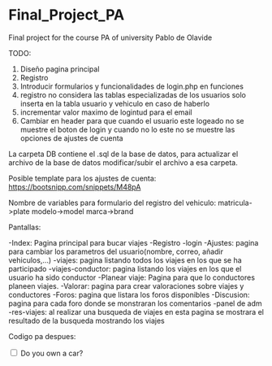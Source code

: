 # Final_Project_PA
Final project for the course PA of university Pablo de Olavide

TODO:

1. Diseño pagina principal
2. Registro
3. Introducir formularios y funcionalidades de login.php en funciones
5. registro no considera las tablas especializadas de los usuarios solo inserta en la tabla usuario y vehiculo en caso de haberlo
6. incrementar valor maximo de logintud para el email
7. Cambiar en header para que cuando el usuario este logeado no se muestre el boton de login y cuando no lo este no se muestre las opciones de ajustes de cuenta

La carpeta DB contiene el .sql de la base de datos, para actualizar el archivo de la base de datos modificar/subir el archivo a esa carpeta.

Posible template para los ajustes de cuenta: https://bootsnipp.com/snippets/M48pA

Nombre de variables para formulario del registro del vehiculo:
	matricula->plate
	modelo->model
	marca->brand

Pantallas:

-Index: Pagina principal para bucar viajes
-Registro
-login
-Ajustes: pagina para cambiar los parametros del usuario(nombre, correo, añadir vehiculos,...)
-viajes: pagina listando todos los viajes en los que se ha participado
-viajes-conductor: pagina listando los viajes en los que el usuario ha sido conductor
-Planear viaje: Pagina para que lo conductores planeen viajes.
-Valorar: pagina para crear valoraciones sobre viajes y conductores
-Foros: pagina que listara los foros disponibles
-Discusion: pagina para cada foro donde se monstraran los comentarios
-panel de adm
-res-viajes: al realizar una busqueda de viajes en esta pagina se mostrara el resultado de la busqueda mostrando los viajes


Codigo pa despues:
<div class="form-group">
                    <div class="form-check">
                        <input class="form-check-input" type="checkbox" id="hasCar" onclick="showCarForm('hasCar', 'carValuesID', null, 'on')" unchecked>
                        <label class="form-check-label" for="gridCheck">
                            Do you own a car?
                        </label>
                    </div>
                </div>
                <div id="carValuesID" class="form-row" style="display: none">
                    <div class="form-group col-md-6">
                        <label for="inputCard">Plate Number</label>
                        <input type="text" name="plateNumber" class="form-control">

                    </div>
                    <div class="form-group col-md-6">
                        <label for="inputCard">Car slots</label>

                        <input type="text" name="slots" class="form-control">

                    </div>
                </div>
				
				
				
				//optional values
        if (isset($formInput['cardNumber'])) {
            $cardNumber = $formInput['cardNumber'];
        } else {
            $cardNumber = "";
        }
        if (isset($_POST['plateNumber'])) {
            $plateNumber = $formInput['plateNumber'];
            $rol = "conductor"; //set user rol to driver in case he has a vehicle
        } else {
            $rol = "cliente";
        }
        if (isset($_POST['slots'])) {
            $carSlots = $formInput['slots'];
        } else {
            $carSlots = false;
        }
		
		
		
		
		
        //number of slots in the car are optional thus we check before that they are filled
        if (isset($_POST['slots']) && !empty($_POST['slots'])) {
            if (!filter_var($_POST['slots'], FILTER_VALIDATE_INT)) {
                $error[] = "Slots not valid";
            }
        }
		
		
		
		
		
		
		echo "slots: " . $carSlots;
            //if slots is true means theres a number thus a driver and a car to insert
            if ($carSlots) {
                //sql sentence for inserting vehicle
                $sqlVehicle = "INSERT INTO vehiculo (Matricula, Plazas, Propietario_id)"
                        . " VALUES ('" . $plateNumber . "', '" . $carSlots . "', '" . $user_id
                        . "')";

                //insert vehicle into DB
                $query2 = mysqli_query($con, $sqlVehicle);

                if (!$query2) {
                    $error[] = "Vehicle already registered";
                }
            } else {
                $error[] = "Error iserting vehicle";
            }